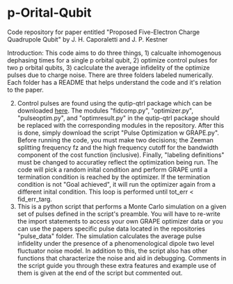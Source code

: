 # p-Orital-Qubit
Code repository for paper entitled "Proposed Five-Electron Charge Quadrupole Qubit" by J. H. Caporaletti and J. P. Kestner

Introduction: This code aims to do three things, 1) calcualte inhomogenous dephasing times for a single p orbital qubit, 2) optimize control pulses for two p orbital qubits, 3) caclculate the average infidelity of the optimize pulses due to charge noise. There are three folders labeled numerically. Each folder has a README that helps understand the code and it's relation to the paper.

2) Control pulses are found using the qutip-qtrl package which can be downloaded [here](https://qutip-qtrl.readthedocs.io/en/stable/installation.html). The modules "fidcomp.py", "optimizer.py", "pulseoptim.py", and "optimresult.py" in the qutip-qtrl
   package should be replaced with the corresponding modules in the repository. After this is done, simply download the script "Pulse Optimization w GRAPE.py". Before running the code, you must make two decisions; the Zeeman splitting frequency fz and the
   high frequency cutoff for the bandwidth component of the cost function (inclusive). Finally, "labeling definitions" must be changed to accuratley reflect the optimization being run. The code will pick a random inital condition and perform GRAPE until a
   termination condition is reached by the optimizer. If the termination condition is not "Goal achieved", it will run the optimizer again from a different inital condition. This loop is performed until tot_err < fid_err_targ.
3) This is a python script that performs a Monte Carlo simulation on a given set of pulses defined in the script's preamble. You will have to re-write the import statements to access your own GRAPE optimizer data or you can use the papers specific pulse data located in the repositories "pulse_data" folder. The simulation calculates the average pulse infidelity under the presence of a phenomenological dipole two level fluctuator noise model. In addition to this, the script also has other functions that characterize the noise and aid in debugging. Comments in the script guide you through these extra features and example use of them is given at the end of the script but commented out.
   
